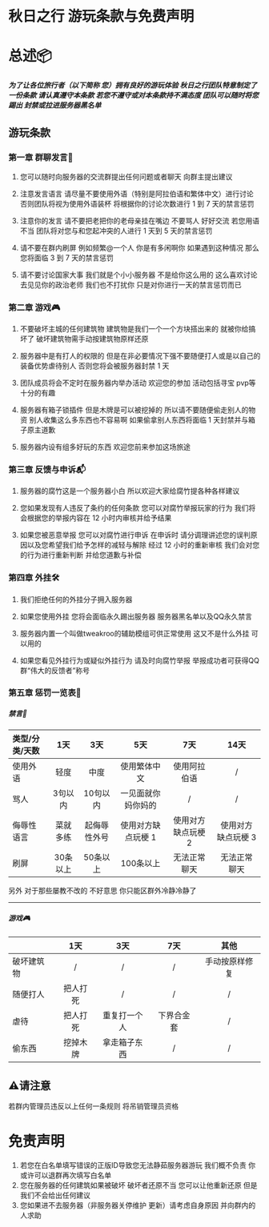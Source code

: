 # 秋日之行 游玩条款与免费声明



# 总述📦

##### 为了让各位旅行者（以下简称 您）拥有良好的游玩体验 秋日之行团队特意制定了一份条款 请认真遵守本条款 若您不遵守或对本条款持不满态度 团队可以随时将您踢出 封禁或拉进服务器黑名单



## 游玩条款

### 第一章 群聊发言💭

1. 您可以随时向服务器的交流群提出任何问题或者聊天 向群主提出建议

2. 注意发言语言 请尽量不要使用外语（特别是阿拉伯语和繁体中文）进行讨论 否则团队将视为使用外语装杯 将根据你的讨论次数进行 1 到 7 天的禁言惩罚

3. 注意你的发言 请不要把老把你的老母亲挂在嘴边 不要骂人 好好交流 若您用语不当 团队将对您与和您起冲突的人进行 1 天到 
    5 天的禁言惩罚

4. 请不要在群内刷屏 例如频繁@一个人 你是有多闲啊你 如果遇到这种情况 那么您将面临 3 到 7 天的禁言惩罚

5. 请不要讨论国家大事 我们就是个小小服务器 不是给你这么用的 这么喜欢讨论去见见你的政治老师 我们也不打扰你 只是对你进行一天的禁言惩罚而已

### 第二章 游戏🎮

1. 不要破坏主城的任何建筑物 建筑物是我们一个一个方块搭出来的 就被你给搞坏了 破坏建筑物需手动按建筑物原样还原

2. 服务器中是有打人的权限的 但是在非必要情况下强不要随便打人或是以自己的装备优势虐待别人 否则您将会被服务器封禁 1 天

3. 团队成员将会不定时在服务器内举办活动 欢迎您的参加 活动包括寻宝 pvp等 十分的有趣

4. 服务器有箱子锁插件 但是木牌是可以被挖掉的 所以请不要随便偷走别人的物资 别人收集这么多东西也不容易啊 如果偷拿别人东西将面临 1 天封禁并与箱子原主道歉

5. 服务器内设有组多好玩的东西 欢迎您前来参加这场旅途

### 第三章 反馈与申诉📬

1. 服务器的腐竹这是一个服务器小白 所以欢迎大家给腐竹提各种各样建议

2. 您如果发现有人违反了条约的任何条款 您可以对腐竹举报玩家的行为 我们将会根据您的举报内容在 12 小时内审核并给予结果

3. 如果您被恶意举报 您可以对腐竹进行申诉 在申诉时 请分调理讲述您的误判原因以及您希望我们给予怎样的减轻与解除 经过 12 小时的重新审核 我们会对您的行为进行重新判断 并给您道歉与补偿

### 第四章 外挂🛠️

1. 我们拒绝任何的外挂分子拥入服务器

2. 如果您使用外挂 您将会面临永久踢出服务器 服务器黑名单以及QQ永久禁言

3. 服务器内置一个叫做tweakroo的辅助模组可供正常使用 这又不是什么外挂 可以用的
4. 如果您看见外挂行为或疑似外挂行为 请及时向腐竹举报 举报成功者可获得QQ群“伟大的反馈者”称号

### 第五章 惩罚一览表📑

##### 禁言🤬

| 类型/分类/天数 |   1天    |     3天      |        5天         |        7天         |        14天        |
| :------------- | :------: | :----------: | :----------------: | :----------------: | :----------------: |
| 使用外语       |   轻度   |     中度     |    使用繁体中文    |    使用阿拉伯语    |         /          |
| 骂人           | 3句以内  |   10句以内   | 一见面就你妈你妈的 |         /          |         /          |
| 侮辱性语言     | 菜就多练 | 起侮辱性外号 | 使用对方缺点玩梗 1 | 使用对方缺点玩梗 2 | 使用对方缺点玩梗 3 |
| 刷屏           | 30条以上 |   50条以上   |     100条以上      |    无法正常聊天    |    无法正常聊天    |

另外 对于那些屡教不改的 不好意思 你只能区群外冷静冷静了

---

##### 游戏🎮

|            |   1天    |     3天      |    7天     |      其他      |
| ---------- | :------: | :----------: | :--------: | :------------: |
| 破坏建筑物 |    /     |      /       |     /      | 手动按原样修复 |
| 随便打人   | 把人打死 |      /       |     /      |       /        |
| 虐待       | 把人打死 | 重复打一个人 | 下界合金套 |       /        |
| 偷东西     | 挖掉木牌 | 拿走箱子东西 |     /      |       /        |



## ⚠️请注意

若群内管理员违反以上任何一条规则 将吊销管理员资格





# 免责声明

1. 若您在白名单填写错误的正版ID导致您无法静茹服务器游玩 我们概不负责 你或许可以退群再次填写白名单
2. 您在服务器的任何建筑如果被破坏 破坏者还原不当 您可以让他重新还原 但是我们不会给出任何建议
3. 您如果进不去服务器（非服务器关停维护 更新）请考虑自身原因 并向群内的人求助